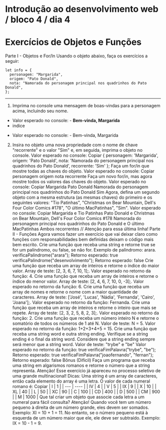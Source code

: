 # Introdução ao desenvolvimento web / bloco 4 / dia 4

# Exercícios de Objetos e Funções

Parte I - Objetos e For/In
Usando o objeto abaixo, faça os exercícios a seguir:

```
let info = {
  personagem: "Margarida",
  origem: "Pato Donald",
  nota: "Namorada do personagem principal nos quadrinhos do Pato Donald",
};
```
***

1. Imprima no console uma mensagem de boas-vindas para a personagem acima, incluindo seu nome.

* Valor esperado no console: - **Bem-vinda, Margarida**
* indice
- Valor esperado no console: - Bem-vinda, Margarida

2. Insira no objeto uma nova propriedade com o nome de chave "recorrente" e o valor "Sim" e, em seguida, imprima o objeto no console.
Valor esperado no console:
Copiar
  {
    personagem: 'Margarida',
    origem: 'Pato Donald',
    nota: 'Namorada do personagem principal nos quadrinhos do Pato Donald',
    recorrente: 'Sim'
  };
Faça um for/in que mostre todas as chaves do objeto.
Valor esperado no console:
Copiar
  personagem
  origem
  nota
  recorrente
Faça um novo for/in, mas agora mostre todos os valores das chaves do objeto.
Valor esperado no console:
Copiar
  Margarida
  Pato Donald
  Namorada do personagem principal nos quadrinhos do Pato Donald
  Sim
Agora, defina um segundo objeto com a mesma estrutura (as mesmas chaves) do primeiro e os seguintes valores: "Tio Patinhas", "Christmas on Bear Mountain, Dell's Four Color Comics #178", "O último MacPatinhas", "Sim".
Valor esperado no console:
Copiar
Margarida e Tio Patinhas
Pato Donald e Christmas on Bear Mountain, Dell's Four Color Comics #178
Namorada do personagem principal nos quadrinhos do Pato Donald e O último MacPatinhas
Ambos recorrentes // Atenção para essa última linha!
Parte II - Funções
Agora vamos fazer um exercício que vai deixar claro como funções com responsabilidades bem definidas deixam o código mais bem escrito.
Crie uma função que receba uma string e retorne true se for um palíndromo, ou false, se não for.
Exemplo de palíndromo: arara.
verificaPalindrome("arara");
Retorno esperado: true
verificaPalindrome("desenvolvimento");
Retorno esperado: false
Crie uma função que receba um array de inteiros e retorne o índice do maior valor.
Array de teste: [2, 3, 6, 7, 10, 1];.
Valor esperado no retorno da função: 4.
Crie uma função que receba um array de inteiros e retorne o índice do menor valor.
Array de teste: [2, 4, 6, 7, 10, 0, -3];.
Valor esperado no retorno da função: 6.
Crie uma função que receba um array de nomes e retorne o nome com a maior quantidade de caracteres.
Array de teste: ['José', 'Lucas', 'Nádia', 'Fernanda', 'Cairo', 'Joana'];.
Valor esperado no retorno da função: Fernanda.
Crie uma função que receba um array de inteiros e retorne o inteiro que mais se repete.
Array de teste: [2, 3, 2, 5, 8, 2, 3];.
Valor esperado no retorno da função: 2.
Crie uma função que receba um número inteiro N e retorne o somatório de todos os números de 1 até N.
Valor de teste: N = 5.
Valor esperado no retorno da função: 1+2+3+4+5 = 15.
Crie uma função que receba uma string word e outra string ending. Verifique se a string ending é o final da string word. Considere que a string ending sempre será menor que a string word.
Valor de teste: "trybe" e "be"
Valor esperado no retorno da função: true
verificaFimPalavra("trybe", "be");
Retorno esperado: true
verificaFimPalavra("joaofernando", "fernan");
Retorno esperado: false
Bônus
(Difícil) Faça um programa que receba uma string em algarismos romanos e retorne o número que a string representa.
Atenção! Esse exercício já apareceu no processo seletivo de uma grande multinacional!
Dicas:
Uma string é um array de caracteres, então cada elemento do array é uma letra.
O valor de cada numeral romano é:
Copiar
    | I   | 1    |
    | --- | ---- |
    | IV  | 4    |
    | V   | 5    |
    | IX  | 9    |
    | X   | 10   |
    | XL  | 40   |
    | L   | 50   |
    | XC  | 90   |
    | C   | 100  |
    | CD  | 400  |
    | D   | 500  |
    | CM  | 900  |
    | M   | 1000 |
Que tal criar um objeto que associe cada letra a um numeral para fácil consulta?
Atenção! Quando você tem um número pequeno à direita de um número grande, eles devem ser somados. Exemplo: XI = 10 + 1 = 11. No entanto, se o número pequeno está à esquerda de um número maior que ele, ele deve ser subtraído. Exemplo: IX = 10 - 1 = 9.